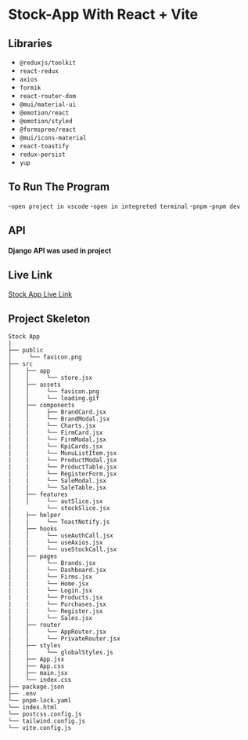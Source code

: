# Stock-App With React + Vite

## Libraries
- `@reduxjs/toolkit`
- `react-redux`
- `axios`
- `formik`
- `react-router-dom`
- `@mui/material-ui`
- `@emotion/react`
- `@emotion/styled`
- `@formspree/react`
- `@mui/icons-material`
- `react-toastify`
- `redux-persist`
- `yup`

## To Run The Program
-`open project in vscode`
-`open in integreted terminal`
-`pnpm`
-`pnpm dev`

## API
<h4>Django API was used in project</h4>

## Live Link
<a href="https://redux-stock-app.vercel.app">Stock App Live Link</a>


## Project Skeleton

```
Stock App
|
├── public
│     └── favicon.png
├── src
│    ├── app
│    │     └── store.jsx
│    ├── assets
│    │     └── favicon.png
│    │     └── loading.gif
│    ├── components
│    │     ├── BrandCard.jsx
│    │     └── BrandModal.jsx
|    |     └── Charts.jsx
|    |     └── FirmCard.jsx
|    |     └── FirmModal.jsx
|    |     └── KpiCards.jsx
|    |     └── MunuListItem.jsx
|    |     └── ProductModal.jsx
|    |     └── ProductTable.jsx
|    |     └── RegisterForm.jsx
|    |     └── SaleModal.jsx
|    |     └── SaleTable.jsx
│    ├── features
│    │     └── autSlice.jsx
|          └── stockSlice.jsx
│    ├── helper
|    |     └── ToastNotify.js
│    ├── hooks
│    │     └── useAuthCall.jsx
|    |     └── useAxios.jsx
|    |     └── useStockCall.jsx
│    ├── pages
│    │     └── Brands.jsx
|    |     └── Dashboard.jsx
|    |     └── Firms.jsx
|    |     └── Home.jsx
|    |     └── Login.jsx
|    |     └── Products.jsx
|    |     └── Purchases.jsx
|    |     └── Register.jsx
|    |     └── Sales.jsx
│    ├── router
│    │     └── AppRouter.jsx
|    |     └── PrivateRouter.jsx
│    ├── styles
|    |     └── globalStyles.js
│    ├── App.jsx
│    ├── App.css
│    ├── main.jsx
│    └── index.css
├── package.json
├── .env
└── pnpm-lock.yaml
└── index.html
└── postcss.config.js
└── tailwind.config.js
└── vite.config.js
```



















